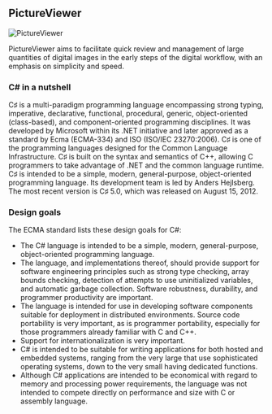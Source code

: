 ## PictureViewer

![PictureViewer](http://www.rawshooting.net/images/FastStoneImageViewer.png "PictureViewer Screenshot")

PictureViewer aims to facilitate quick review and management of large quantities of digital images in the early steps of the digital workflow, with an emphasis on simplicity and speed.

### C# in a nutshell

C♯ is a multi-paradigm programming language encompassing strong typing, imperative, declarative, functional, procedural, generic, object-oriented (class-based), and component-oriented programming disciplines. It was developed by Microsoft within its .NET initiative and later approved as a standard by Ecma (ECMA-334) and ISO (ISO/IEC 23270:2006). C♯ is one of the programming languages designed for the Common Language Infrastructure. C♯ is built on the syntax and semantics of C++, allowing C programmers to take advantage of .NET and the common language runtime.
C♯ is intended to be a simple, modern, general-purpose, object-oriented programming language. Its development team is led by Anders Hejlsberg. The most recent version is C♯ 5.0, which was released on August 15, 2012.

### Design goals

The ECMA standard lists these design goals for C#:
- The C# language is intended to be a simple, modern, general-purpose, object-oriented programming language.
- The language, and implementations thereof, should provide support for software engineering principles such as strong type checking, array bounds checking, detection of attempts to use uninitialized variables, and automatic garbage collection. Software robustness, durability, and programmer productivity are important.
- The language is intended for use in developing software components suitable for deployment in distributed environments.
Source code portability is very important, as is programmer portability, especially for those programmers already familiar with C and C++.
- Support for internationalization is very important.
- C# is intended to be suitable for writing applications for both hosted and embedded systems, ranging from the very large that use sophisticated operating systems, down to the very small having dedicated functions.
- Although C# applications are intended to be economical with regard to memory and processing power requirements, the language was not intended to compete directly on performance and size with C or assembly language.
